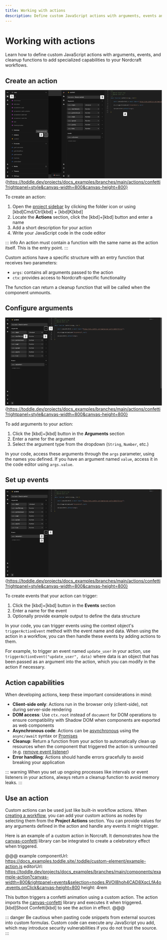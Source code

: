 ```yaml
---
title: Working with actions
description: Define custom JavaScript actions with arguments, events and cleanup functions to add specialized capabilities to your Nordcraft workflows.
---
```


# Working with actions

Learn how to define custom JavaScript actions with arguments, events, and cleanup functions to add specialized capabilities to your Nordcraft workflows.

## Create an action

![Create an action|16/9](create-an-action.webp){https://toddle.dev/projects/docs_examples/branches/main/actions/confetti?rightpanel=style&canvas-width=800&canvas-height=800}

To create an action:

1. Open the [project sidebar](/the-editor/project-sidebar) by clicking the folder icon or using [kbd]Cmd/Ctrl[kbd] + [kbd]K[kbd]
2. Locate the **Actions** section, click the [kbd]+[kbd] button and enter a name
3. Add a short description for your action
4. Write your JavaScript code in the code editor

::: info
An action must contain a function with the same name as the action itself. This is the entry point.
:::

Custom actions have a specific structure with an entry function that receives two parameters:

- `args`: contains all arguments passed to the action
- `ctx`: provides access to Nordcraft-specific functionality

The function can return a cleanup function that will be called when the component unmounts.

## Configure arguments

![Configure arguments|16/9](configure-arguments.webp){https://toddle.dev/projects/docs_examples/branches/main/actions/confetti?rightpanel=style&canvas-width=800&canvas-height=800}

To add arguments to your action:

1. Click the [kbd]+[kbd] button in the **Arguments** section
2. Enter a name for the argument
3. Select the argument type from the dropdown (`String`, `Number`, etc.)

In your code, access these arguments through the `args` parameter, using the names you defined. If you have an argument named `value`, access it in the code editor using `args.value`.

## Set up events

![Set up events|16/9](set-up-events.webp){https://toddle.dev/projects/docs_examples/branches/main/actions/confetti?rightpanel=style&canvas-width=800&canvas-height=800}

To create events that your action can trigger:

1. Click the [kbd]+[kbd] button in the **Events** section
2. Enter a name for the event
3. Optionally provide example output to define the data structure

In your code, you can trigger events using the context object's `triggerActionEvent` method with the event name and data. When using the action in a workflow, you can then handle these events by adding actions to them.

For example, to trigger an event named `update_user` in your action, use `triggerActionEvent("update_user", data)` where data is an object that has been passed as an argument into the action, which you can modify in the action if necessary.

## Action capabilities

When developing actions, keep these important considerations in mind:

- **Client-side only**: Actions run in the browser only (client-side), not during server-side rendering
- **DOM access**: Use `ctx.root` instead of `document` for DOM operations to ensure compatibility with Shadow DOM when components are exported as web components
- **Asynchronous code**: Actions can be [asynchronous](https://developer.mozilla.org/en-US/docs/Web/JavaScript/Reference/Statements/async_function) using the `async/await` syntax or [Promises](https://developer.mozilla.org/en-US/docs/Web/JavaScript/Reference/Global_Objects/Promise)
- **Cleanup**: Return a function from your action to automatically clean up resources when the component that triggered the action is unmounted (e.g. [remove event listener](https://developer.mozilla.org/en-US/docs/Web/API/EventTarget/removeEventListener))
- **Error handling**: Actions should handle errors gracefully to avoid breaking your application

::: warning
When you set up ongoing processes like intervals or event listeners in your actions, always return a cleanup function to avoid memory leaks.
:::

## Use an action

Custom actions can be used just like built-in workflow actions. When [creating a workflow](/workflows/working-with-workflows), you can add your custom actions as nodes by selecting them from the **Project Actions** section. You can provide values for any arguments defined in the action and handle any events it might trigger.

Here is an example of a custom action in Norcraft. It demonstrates how the [canvas-confetti](https://github.com/catdad/canvas-confetti) library can be integrated to create a celebratory effect when triggered.

@@@ example
componentUrl: https://docs_examples.toddle.site/.toddle/custom-element/example-action.js
editorUrl: https://toddle.dev/projects/docs_examples/branches/main/components/example-action?canvas-width=800&rightpanel=events&selection=nodes.RVOI8hoh4CAD8XqcLfA4o.events.onClick&canvas-height=800
height: 4rem

This button triggers a confetti animation using a custom action. The action imports the [canvas-confetti](https://github.com/catdad/canvas-confetti) library and executes it when triggered. [kbd]Shoot Confetti[kbd] to see the action in effect.
@@@

::: danger
Be cautious when pasting code snippets from external sources into custom formulas. Custom code can execute any JavaScript you add, which may introduce security vulnerabilities if you do not trust the source.
:::

